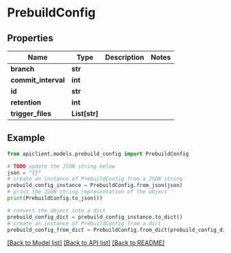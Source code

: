 # PrebuildConfig


## Properties

Name | Type | Description | Notes
------------ | ------------- | ------------- | -------------
**branch** | **str** |  | 
**commit_interval** | **int** |  | 
**id** | **str** |  | 
**retention** | **int** |  | 
**trigger_files** | **List[str]** |  | 

## Example

```python
from apiclient.models.prebuild_config import PrebuildConfig

# TODO update the JSON string below
json = "{}"
# create an instance of PrebuildConfig from a JSON string
prebuild_config_instance = PrebuildConfig.from_json(json)
# print the JSON string representation of the object
print(PrebuildConfig.to_json())

# convert the object into a dict
prebuild_config_dict = prebuild_config_instance.to_dict()
# create an instance of PrebuildConfig from a dict
prebuild_config_from_dict = PrebuildConfig.from_dict(prebuild_config_dict)
```
[[Back to Model list]](../README.md#documentation-for-models) [[Back to API list]](../README.md#documentation-for-api-endpoints) [[Back to README]](../README.md)


